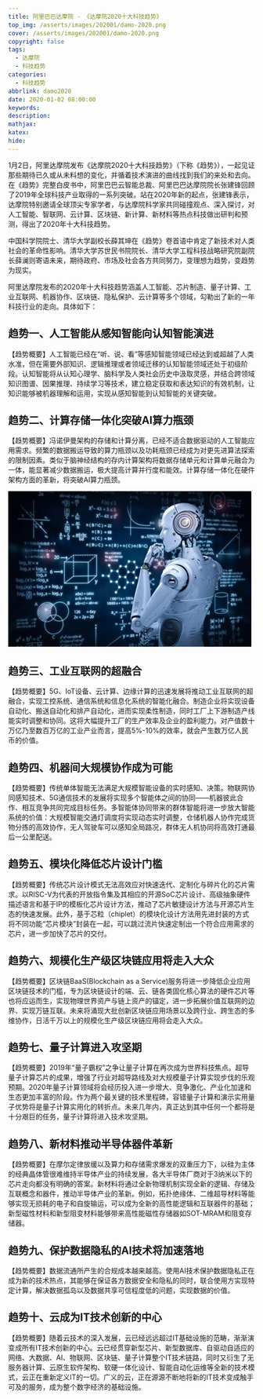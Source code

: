 ```yaml
---
title: 阿里巴巴达摩院 - 《达摩院2020十大科技趋势》
top_img: /asserts/images/202001/damo-2020.png
cover: /asserts/images/202001/damo-2020.png
copyright: false
tags:
  - 达摩院
  - 科技趋势
categories:
  - 科技趋势
abbrlink: damo2020
date: 2020-01-02 08:00:00
keywords:
description:
mathjax:
katex:
hide:
---
```

1月2日，阿里达摩院发布《达摩院2020十大科技趋势》（下称《趋势》），一起见证那些期待已久或从未料想的变化，并循着技术演进的曲线找到我们的来处和去向。
在《趋势》完整白皮书中，阿里巴巴云智能总裁、阿里巴巴达摩院院长张建锋回顾了2019年全球科技产业取得的一系列突破。站在2020年新的起点，张建锋表示，达摩院特别邀请全球顶尖专家学者，与达摩院科学家共同碰撞观点、深入探讨，对人工智能、智联网、云计算、区块链、新计算、新材料等热点科技做出研判和预测，得出了2020年十大科技趋势。

中国科学院院士、清华大学副校长薛其坤在《趋势》卷首语中肯定了新技术对人类社会的革命性影响。清华大学苏世民书院院长、清华大学工程科技战略研究院副院长薛澜则寄语未来，期待政府、市场及社会各方共同努力，变理想为趋势，变趋势为现实。

阿里达摩院发布的2020年十大科技趋势涵盖人工智能、芯片制造、量子计算、工业互联网、机器协作、区块链、隐私保护、云计算等多个领域，勾勒出了新的一年科技行业的走向。具体如下：

## 趋势一、人工智能从感知智能向认知智能演进

【趋势概要】人工智能已经在“听、说、看”等感知智能领域已经达到或超越了人类水准，但在需要外部知识、逻辑推理或者领域迁移的认知智能领域还处于初级阶段。认知智能将从认知心理学、脑科学及人类社会历史中汲取灵感，并结合跨领域知识图谱、因果推理、持续学习等技术，建立稳定获取和表达知识的有效机制，让知识能够被机器理解和运用，实现从感知智能到认知智能的关键突破。

## 趋势二、计算存储一体化突破AI算力瓶颈

【趋势概要】冯诺伊曼架构的存储和计算分离，已经不适合数据驱动的人工智能应用需求。频繁的数据搬运导致的算力瓶颈以及功耗瓶颈已经成为对更先进算法探索的限制因素。类似于脑神经结构的存内计算架构将数据存储单元和计算单元融合为一体，能显著减少数据搬运，极大提高计算并行度和能效。计算存储一体化在硬件架构方面的革新，将突破AI算力瓶颈。


![AI](/asserts/images/202001/Snipaste09-10-03.png)

## 趋势三、工业互联网的超融合

【趋势概要】5G、IoT设备、云计算、边缘计算的迅速发展将推动工业互联网的超融合，实现工控系统、通信系统和信息化系统的智能化融合。制造企业将实现设备自动化、搬送自动化和排产自动化，进而实现柔性制造，同时工厂上下游制造产线能实时调整和协同。这将大幅提升工厂的生产效率及企业的盈利能力。对产值数十万亿乃至数百万亿的工业产业而言，提高5%-10%的效率，就会产生数万亿人民币的价值。

## 趋势四、机器间大规模协作成为可能

【趋势概要】传统单体智能无法满足大规模智能设备的实时感知、决策。物联网协同感知技术、5G通信技术的发展将实现多个智能体之间的协同——机器彼此合作、相互竞争共同完成目标任务。多智能体协同带来的群体智能将进一步放大智能系统的价值：大规模智能交通灯调度将实现动态实时调整，仓储机器人协作完成货物分拣的高效协作，无人驾驶车可以感知全局路况，群体无人机协同将高效打通最后一公里配送。

## 趋势五、模块化降低芯片设计门槛

【趋势概要】传统芯片设计模式无法高效应对快速迭代、定制化与碎片化的芯片需求。以RISC-V为代表的开放指令集及其相应的开源SoC芯片设计、高级抽象硬件描述语言和基于IP的模板化芯片设计方法，推动了芯片敏捷设计方法与开源芯片生态的快速发展。此外，基于芯粒（chiplet）的模块化设计方法用先进封装的方式将不同功能“芯片模块”封装在一起，可以跳过流片快速定制出一个符合应用需求的芯片，进一步加快了芯片的交付。

## 趋势六、规模化生产级区块链应用将走入大众

【趋势概要】区块链BaaS(Blockchain as a Service)服务将进一步降低企业应用区块链技术的门槛，专为区块链设计的端、云、链各类固化核心算法的硬件芯片等也将应运而生，实现物理世界资产与链上资产的锚定，进一步拓展价值互联网的边界、实现万链互联。未来将涌现大批创新区块链应用场景以及跨行业、跨生态的多维协作，日活千万以上的规模化生产级区块链应用将会走入大众。

## 趋势七、量子计算进入攻坚期

【趋势概要】2019年“量子霸权”之争让量子计算在再次成为世界科技焦点。超导量子计算芯片的成果，增强了行业对超导路线及对大规模量子计算实现步伐的乐观预期。2020年量子计算领域将会经历投入进一步增大、竞争激化、产业化加速和生态更加丰富的阶段。作为两个最关键的技术里程碑，容错量子计算和演示实用量子优势将是量子计算实用化的转折点。未来几年内，真正达到其中任何一个都将是十分艰巨的任务，量子计算将进入技术攻坚期。

## 趋势八、新材料推动半导体器件革新

【趋势概要】在摩尔定律放缓以及算力和存储需求爆发的双重压力下，以硅为主体的经典晶体管很难维持半导体产业的持续发展，各大半导体厂商对于3纳米以下的芯片走向都没有明确的答案。新材料将通过全新物理机制实现全新的逻辑、存储及互联概念和器件，推动半导体产业的革新。例如，拓扑绝缘体、二维超导材料等能够实现无损耗的电子和自旋输运，可以成为全新的高性能逻辑和互联器件的基础；新型磁性材料和新型阻变材料能够带来高性能磁性存储器如SOT-MRAM和阻变存储器。

## 趋势九、保护数据隐私的AI技术将加速落地

【趋势概要】数据流通所产生的合规成本越来越高。使用AI技术保护数据隐私正在成为新的技术热点，其能够在保证各方数据安全和隐私的同时，联合使用方实现特定计算，解决数据孤岛以及数据共享可信程度低的问题，实现数据的价值。

## 趋势十、云成为IT技术创新的中心

【趋势概要】随着云技术的深入发展，云已经远远超过IT基础设施的范畴，渐渐演变成所有IT技术创新的中心。云已经贯穿新型芯片、新型数据库、自驱动自适应的网络、大数据、AI、物联网、区块链、量子计算整个IT技术链路，同时又衍生了无服务器计算、云原生软件架构、软硬一体化设计、智能自动化运维等全新的技术模式，云正在重新定义IT的一切。广义的云，正在源源不断地将新的IT技术变成触手可及的服务，成为整个数字经济的基础设施。